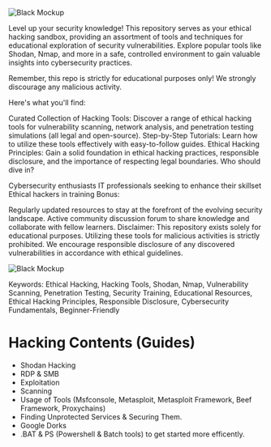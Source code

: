 ![Black Mockup](https://github.com/MistakenChoices/Ethical-Hacking-Playground-Explore-Tools-Techniques-Educational-Only-/assets/122557113/0cf12b1b-59d6-4d30-9662-d5d15eb9c91e)

Level up your security knowledge! This repository serves as your ethical hacking sandbox, providing an assortment of tools and techniques for educational exploration of security vulnerabilities. Explore popular tools like Shodan, Nmap, and more in a safe, controlled environment to gain valuable insights into cybersecurity practices.

Remember, this repo is strictly for educational purposes only! We strongly discourage any malicious activity.

Here's what you'll find:

Curated Collection of Hacking Tools: Discover a range of ethical hacking tools for vulnerability scanning, network analysis, and penetration testing simulations (all legal and open-source).
Step-by-Step Tutorials: Learn how to utilize these tools effectively with easy-to-follow guides.
Ethical Hacking Principles: Gain a solid foundation in ethical hacking practices, responsible disclosure, and the importance of respecting legal boundaries.
Who should dive in?

Cybersecurity enthusiasts
IT professionals seeking to enhance their skillset
Ethical hackers in training
Bonus:

Regularly updated resources to stay at the forefront of the evolving security landscape.
Active community discussion forum to share knowledge and collaborate with fellow learners.
Disclaimer: This repository exists solely for educational purposes. Utilizing these tools for malicious activities is strictly prohibited. We encourage responsible disclosure of any discovered vulnerabilities in accordance with ethical guidelines.

![Black Mockup](https://github.com/MistakenChoices/Ethical-Hacking-Playground-Explore-Tools-Techniques-Educational-Only-/assets/122557113/bebe045d-911f-4b71-bdca-671594b8a6ee)

Keywords: Ethical Hacking, Hacking Tools, Shodan, Nmap, Vulnerability Scanning, Penetration Testing, Security Training, Educational Resources, Ethical Hacking Principles, Responsible Disclosure, Cybersecurity Fundamentals, Beginner-Friendly


# Hacking Contents (Guides)
- Shodan Hacking
- RDP & SMB
- Exploitation
- Scanning
- Usage of Tools (Msfconsole, Metasploit, Metasploit Framework, Beef Framework, Proxychains)
- Finding Unprotected Services & Securing Them.
- Google Dorks
- .BAT & PS (Powershell & Batch tools) to get started more efficently.
